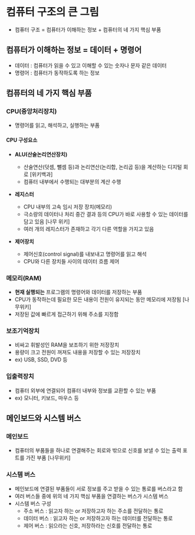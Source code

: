 # 컴퓨터 구조의 큰 그림

- 컴퓨터 구조 = 컴퓨터가 이해하는 정보 + 컴퓨터의 네 가지 핵심 부품

## 컴퓨터가 이해하는 정보 = 데이터 + 명령어

- 데이터 : 컴퓨터가 읽을 수 있고 이해할 수 있는 숫자나 문자 같은 데이터
- 명령어 : 컴퓨터가 동작하도록 하는 정보

## 컴퓨터의 네 가지 핵심 부품

### CPU(중앙처리장치)

- 명령어를 읽고, 해석하고, 실행하는 부품
#### CPU 구성요소
* **ALU(산술논리연산장치)**
  - 산술연산(덧셈, 뺄셈 등)과 논리연산(논리합, 논리곱 등)을 계산하는 디지털 회로 [위키백과]
  - 컴퓨터 내부에서 수행되는 대부분의 계산 수행
    
* **레지스터**
  - CPU 내부의 고속 임시 저장 장치(메모리)
  - 극소량의 데이터나 처리 중간 결과 등의 CPU가 바로 사용할 수 있는 데이터를 담고 있음 [나무 위키]
  - 여러 개의 레지스터가 존재하고 각기 다른 역할을 가지고 있음
    
* **제어장치**
  - 제어신호(control signal)를 내보내고 명령어를 읽고 해석
  - CPU와 다른 장치들 사이의 데이터 흐름 제어

### 메모리(RAM)

- **현재 실행되는** 프로그램의 명령어와 데이터를 저장하는 부품
- CPU가 동작하는데 필요한 모든 내용이 전원이 유지되는 동안 메모리에 저장됨 [나무위키]
- 저장된 값에 빠르게 접근하기 위해 주소를 지정함

### 보조기억장치

- 비싸고 휘발성인 RAM을 보조하기 위한 저장장치
- 용량이 크고 전원이 꺼져도 내용을 저장할 수 있는 저장장치
- ex) USB, SSD, DVD 등

### 입출력장치

- 컴퓨터 외부에 연결되어 컴퓨터 내부와 정보를 교환할 수 있는 부품
- ex) 모니터, 키보드, 마우스 등

## 메인보드와 시스템 버스

### 메인보드

- 컴퓨터의 부품들을 하나로 연결해주는 회로와 밖으로 신호를 보낼 수 있는 출력 포트를 가진 부품 [나무위키]

### 시스템 버스

- 메인보드에 연결된 부품들이 서로 정보를 주고 받을 수 있는 통로를 버스라고 함
- 여러 버스들 중에 위의 네 가지 핵심 부품을 연결하는 버스가 시스템 버스
- 시스템 버스 구성
    - 주소 버스 : 읽고자 하는 or 저장하고자 하는 주소를 전달하는 통로
    - 데이터 버스 : 읽고자 하는 or 저장하고자 하는 데이터를 전달하는 통로
    - 제어 버스 : 읽으라는 신호, 저장하라는 신호를 전달하는 통로